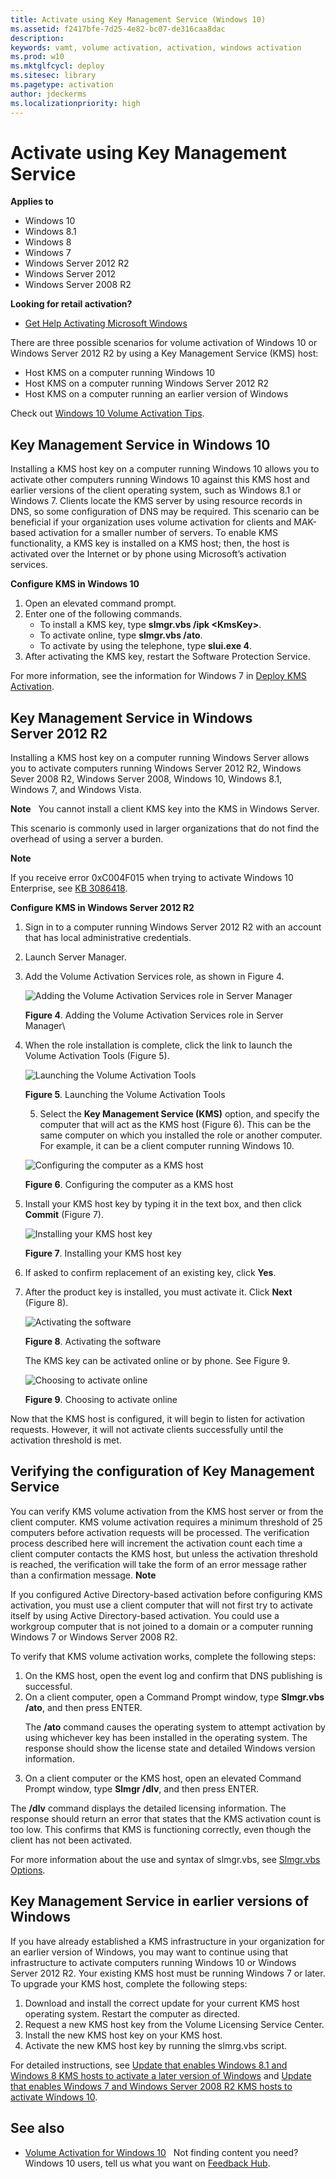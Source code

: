 ```yaml
---
title: Activate using Key Management Service (Windows 10)
ms.assetid: f2417bfe-7d25-4e82-bc07-de316caa8dac
description: 
keywords: vamt, volume activation, activation, windows activation
ms.prod: w10
ms.mktglfcycl: deploy
ms.sitesec: library
ms.pagetype: activation
author: jdeckerms
ms.localizationpriority: high
---
```


# Activate using Key Management Service

**Applies to**
-   Windows 10
-   Windows 8.1
-   Windows 8
-   Windows 7
-   Windows Server 2012 R2
-   Windows Server 2012
-   Windows Server 2008 R2

**Looking for retail activation?**

-   [Get Help Activating Microsoft Windows](https://go.microsoft.com/fwlink/p/?LinkId=618644)

There are three possible scenarios for volume activation of Windows 10 or Windows Server 2012 R2 by using a Key Management Service (KMS) host:
-   Host KMS on a computer running Windows 10
-   Host KMS on a computer running Windows Server 2012 R2
-   Host KMS on a computer running an earlier version of Windows

Check out [Windows 10 Volume Activation Tips](https://blogs.technet.microsoft.com/askcore/2015/09/15/windows-10-volume-activation-tips/).

## Key Management Service in Windows 10

Installing a KMS host key on a computer running Windows 10 allows you to activate other computers running Windows 10 against this KMS host and earlier versions of the client operating system, such as Windows 8.1 or Windows 7.
Clients locate the KMS server by using resource records in DNS, so some configuration of DNS may be required. This scenario can be beneficial if your organization uses volume activation for clients and MAK-based activation for a smaller number of servers.
To enable KMS functionality, a KMS key is installed on a KMS host; then, the host is activated over the Internet or by phone using Microsoft’s activation services.

**Configure KMS in Windows 10**

1.  Open an elevated command prompt.
2.  Enter one of the following commands.
    -   To install a KMS key, type **slmgr.vbs /ipk &lt;KmsKey&gt;**.
    -   To activate online, type **slmgr.vbs /ato**.
    -   To activate by using the telephone, type **slui.exe 4**.
3.  After activating the KMS key, restart the Software Protection Service.

For more information, see the information for Windows 7 in [Deploy KMS Activation](https://go.microsoft.com/fwlink/p/?LinkId=717032).

## Key Management Service in Windows Server 2012 R2
Installing a KMS host key on a computer running Windows Server allows you to activate computers running Windows Server 2012 R2, Windows Sever 2008 R2, Windows Server 2008, Windows 10, Windows 8.1, Windows 7, and Windows Vista.

**Note**  
You cannot install a client KMS key into the KMS in Windows Server.

This scenario is commonly used in larger organizations that do not find the overhead of using a server a burden.

**Note**  

If you receive error 0xC004F015 when trying to activate Windows 10 Enterprise, see [KB 3086418](https://go.microsoft.com/fwlink/p/?LinkId=620687).

**Configure KMS in Windows Server 2012 R2**

1.  Sign in to a computer running Windows Server 2012 R2 with an account that has local administrative credentials.
2.  Launch Server Manager.
3.  Add the Volume Activation Services role, as shown in Figure 4.

    ![Adding the Volume Activation Services role in Server Manager](../images/volumeactivationforwindows81-04.jpg)
	
    **Figure 4**. Adding the Volume Activation Services role in Server Manager\
	
4.  When the role installation is complete, click the link to launch the Volume Activation Tools (Figure 5).

    ![Launching the Volume Activation Tools](../images/volumeactivationforwindows81-05.jpg)
	
    **Figure 5**. Launching the Volume Activation Tools

	5.  Select the **Key Management Service (KMS)** option, and specify the computer that will act as the KMS host (Figure 6).
    This can be the same computer on which you installed the role or another computer. For example, it can be a client computer running Windows 10.
    
	![Configuring the computer as a KMS host](../images/volumeactivationforwindows81-06.jpg)
	
    **Figure 6**. Configuring the computer as a KMS host
	
6.  Install your KMS host key by typing it in the text box, and then click **Commit** (Figure 7).

    ![Installing your KMS host key](../images/volumeactivationforwindows81-07.jpg)
	
    **Figure 7**. Installing your KMS host key
	
7.  If asked to confirm replacement of an existing key, click **Yes**.
8.  After the product key is installed, you must activate it. Click **Next** (Figure 8).

    ![Activating the software](../images/volumeactivationforwindows81-08.jpg)
	
    **Figure 8**. Activating the software

	The KMS key can be activated online or by phone. See Figure 9.

	![Choosing to activate online](../images/volumeactivationforwindows81-09.jpg)

	**Figure 9**. Choosing to activate online

Now that the KMS host is configured, it will begin to listen for activation requests. However, it will not activate clients successfully until the activation threshold is met.

## Verifying the configuration of Key Management Service

You can verify KMS volume activation from the KMS host server or from the client computer. KMS volume activation requires a minimum threshold of 25 computers before activation requests will be processed. The verification process described here will increment the activation count each time a client computer contacts the KMS host, but unless the activation threshold is reached, the verification will take the form of an error message rather than a confirmation message.
**Note**  

If you configured Active Directory-based activation before configuring KMS activation, you must use a client computer that will not first try to activate itself by using Active Directory-based activation. You could use a workgroup computer that is not joined to a domain or a computer running Windows 7 or Windows Server 2008 R2.

To verify that KMS volume activation works, complete the following steps:

1.  On the KMS host, open the event log and confirm that DNS publishing is successful.
2.  On a client computer, open a Command Prompt window, type **Slmgr.vbs /ato**, and then press ENTER.<p>
The **/ato** command causes the operating system to attempt activation by using whichever key has been installed in the operating system. The response should show the license state and detailed Windows version information.
3.  On a client computer or the KMS host, open an elevated Command Prompt window, type **Slmgr /dlv**, and then press ENTER.<p>

The **/dlv** command displays the detailed licensing information. The response should return an error that states that the KMS activation count is too low. This confirms that KMS is functioning correctly, even though the client has not been activated.

For more information about the use and syntax of slmgr.vbs, see [Slmgr.vbs Options](https://go.microsoft.com/fwlink/p/?LinkId=733639).

## Key Management Service in earlier versions of Windows

If you have already established a KMS infrastructure in your organization for an earlier version of Windows, you may want to continue using that infrastructure to activate computers running Windows 10 or Windows Server 2012 R2. Your existing KMS host must be running Windows 7 or later. To upgrade your KMS host, complete the following steps:

1.  Download and install the correct update for your current KMS host operating system. Restart the computer as directed.
2.  Request a new KMS host key from the Volume Licensing Service Center.
3.  Install the new KMS host key on your KMS host.
4.  Activate the new KMS host key by running the slmrg.vbs script.

For detailed instructions, see [Update that enables Windows 8.1 and Windows 8 KMS hosts to activate a later version of Windows](https://go.microsoft.com/fwlink/p/?LinkId=618265) and [Update that enables Windows 7 and Windows Server 2008 R2 KMS hosts to activate Windows 10](https://go.microsoft.com/fwlink/p/?LinkId=626590).

## See also
-   [Volume Activation for Windows 10](volume-activation-windows-10.md)
 
Not finding content you need? Windows 10 users, tell us what you want on [Feedback Hub](feedback-hub:?tabid=2&contextid=897).  
